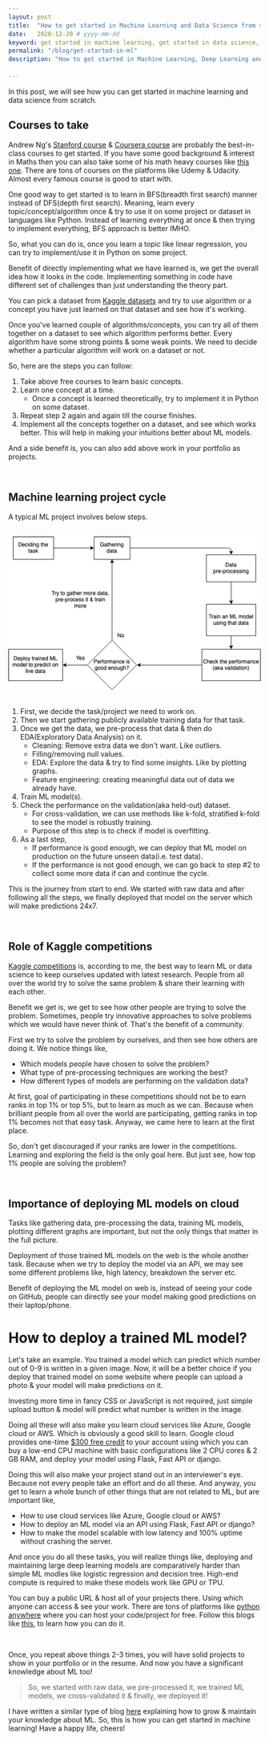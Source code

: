 ```yaml
---
layout: post
title:  "How to get started in Machine Learning and Data Science from scratch"
date:   2020-12-20 # yyyy-mm-dd
keyword: get started in machine learning, get started in data science, learn machine learning, Machine Learning, Artificial Intelligence, Data Science, Experience, Beginner 
permalink: "/blog/get-started-in-ml"
description: "How to get started in Machine Learning, Deep Learning and Data Science from scratch"

---
```


In this post, we will see how you can get started in machine learning and data science from scratch. 

## Courses to take

Andrew Ng's [Stanford course](https://youtu.be/jGwO_UgTS7I) & [Coursera course](https://www.coursera.org/learn/machine-learning) are probably the best-in-class courses to get started.
If you have some good background & interest in Maths then you can also take some of his math heavy courses like [this one](https://youtu.be/UzxYlbK2c7E).
There are tons of courses on the platforms like Udemy & Udacity. Almost every famous course is good to start with.  

One good way to get started is to learn in BFS(breadth first search) manner instead of DFS(depth first search). Meaning, learn every topic/concept/algorithm once & try to use it on some project or dataset in languages like Python.
Instead of learning everything at once & then trying to implement everything, BFS approach is better IMHO.

So, what you can do is, once you learn a topic like linear regression, you can try to implement/use it in Python on some project.

Benefit of directly implementing what we have learned is, we get the overall idea how it looks in the code. Implementing something in code have different set of challenges than just understanding the theory part.

You can pick a dataset from [Kaggle datasets](https://www.kaggle.com/datasets) and try to use algorithm or a concept you have just learned on that dataset and see how it's working. 

Once you've learned couple of algorithms/concepts, you can try all of them together on a dataset to see which algorithm performs better. Every algorithm have some strong points & some weak points.
We need to decide whether a particular algorithm will work on a dataset or not.

So, here are the steps you can follow:
1. Take above free courses to learn basic concepts.
2. Learn one concept at a time. 
    - Once a concept is learned theoretically, try to implement it in Python on some dataset.
3. Repeat step 2 again and again till the course finishes.
4. Implement all the concepts together on a dataset, and see which works better. This will help in making your intuitions better about ML models.

And a side benefit is, you can also add above work in your portfolio as projects.

<br/>

## Machine learning project cycle

A typical ML project involves below steps.

<br/>

<center><img src="../assets/ml-cycle.png"/></center>

<br/>

1. First, we decide the task/project we need to work on.
2. Then we start gathering publicly available training data for that task.
3. Once we get the data, we pre-process that data & then do EDA(Exploratory Data Analysis) on it.
    - Cleaning: Remove extra data we don't want. Like outliers.
    - Filling/removing null values.
    - EDA: Explore the data & try to find some insights. Like by plotting graphs.
    - Feature engineering: creating meaningful data out of data we already have.
4. Train ML model(s).
5. Check the performance on the validation(aka held-out) dataset.
    - For cross-validation, we can use methods like k-fold, stratified k-fold to see the model is robustly training.
    - Purpose of this step is to check if model is overfitting.
6. As a last step, 
    - If performance is good enough, we can deploy that ML model on production on the future unseen data(i.e. test data).
    - If the performance is not good enough, we can go back to step #2 to collect some more data if can and continue the cycle.
    
This is the journey from start to end. We started with raw data and after following all the steps, we finally deployed that model on the server which will make predictions 24x7.

<br/>

## Role of Kaggle competitions

[Kaggle competitions](https://www.kaggle.com/competitions) is, according to me, the best way to learn ML or data science to keep ourselves updated with latest research.
People from all over the world try to solve the same problem & share their learning with each other. 

Benefit we get is, we get to see how other people are trying to solve the problem. Sometimes, people try innovative approaches to solve problems which we would have never think of. That's the benefit of a community.

First we try to solve the problem by ourselves, and then see how others are doing it. We notice things like, 
- Which models people have chosen to solve the problem?
- What type of pre-processing techniques are working the best?
- How different types of models are performing on the validation data?

At first, goal of participating in these competitions should not be to earn ranks in top 1% or top 5%, but to learn as much as we can.
Because when brilliant people from all over the world are participating, getting ranks in top 1% becomes not that easy task. Anyway, we came here to learn at the first place.

So, don't get discouraged if your ranks are lower in the competitions. Learning and exploring the field is the only goal here. But just see, how top 1% people are solving the problem?

<br/>

## Importance of deploying ML models on cloud

Tasks like gathering data, pre-processing the data, training ML models, plotting different graphs are important, but not the only things that matter in the full picture.

Deployment of those trained ML models on the web is the whole another task. Because when we try to deploy the model via an API, we may see some different problems like, high latency, breakdown the server etc.

Benefit of deploying the ML model on web is, instead of seeing your code on GitHub, people can directly see your model making good predictions on their laptop/phone.

# How to deploy a trained ML model?

Let's take an example. You trained a model which can predict which number out of 0-9 is written in a given image.
Now, it will be a better choice if you deploy that trained model on some website where people can upload a photo & your model will make predictions on it.

Investing more time in fancy CSS or JavaScript is not required, just simple upload button & model will predict what number is written in the image.

Doing all these will also make you learn cloud services like Azure, Google cloud or AWS. Which is obviously a good skill to learn.
Google cloud provides one-time [$300 free credit](https://cloud.google.com/free) to your account using which you can buy a low-end CPU machine with basic configurations like 2 CPU cores & 2 GB RAM, and deploy your model using Flask, Fast API or django.

Doing this will also make your project stand out in an interviewer's eye. Because not every people take an effort and do all these.
And anyway, you get to learn a whole bunch of other things that are not related to ML, but are important like,
- How to use cloud services like Azure, Google cloud or AWS?
- How to deploy an ML model via an API using Flask, Fast API or django?
- How to make the model scalable with low latency and 100% uptime without crashing the server.

And once you do all these tasks, you will realize things like, deploying and maintaining large deep learning models are comparatively harder than simple ML modles like logistic regression and decision tree.
High-end compute is required to make these models work like GPU or TPU.

You can buy a public URL & host all of your projects there. Using which anyone can access & see your work. There are tons of platforms like [python anywhere](https://www.pythonanywhere.com/) where you can host your code/project for free. Follow this blogs like [this](https://medium.com/analytics-vidhya/how-to-deploy-simple-machine-learning-models-for-free-56cdccc62b8d), to learn how you can do it.

<br/>

Once, you repeat above things 2-3 times, you will have solid projects to show in your portfolio or in the resume. And now you have a significant knowledge about ML too!  
  
> So, we started with raw data, we pre-processed it, we trained ML models, we cross-validated it & finally, we deployed it! 

I have written a similar type of blog [here](https://prashantkikani.com/blog/7-month-ml-journey) explaining how to grow & maintain your knowledge about ML.
So, this is how you can get started in machine learning! Have a happy life, cheers!
       